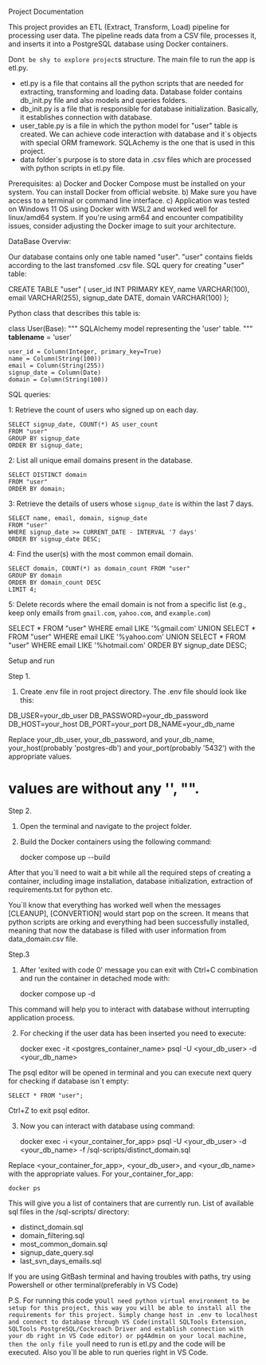Project Documentation

This project provides an ETL (Extract, Transform, Load) pipeline for processing user data. The pipeline reads data from a CSV file, processes it, and inserts it into a PostgreSQL database using Docker containers.

Don`t be shy to explore project`s structure. The main file to run the app is etl.py. 
 - etl.py is a file that contains all the python scripts that are needed for extracting, transforming and loading data. Database folder contains db_init.py file and also models and queries folders.
 - db_init.py is a file that is responsible for database initialization. Basically, it establishes connection with database.
 - user_table.py is a file in which the python model for "user" table is created. 
We can achieve code interaction with database and it`s objects with special ORM framework. SQLAchemy is the one that is used in this project.
 - data folder`s purpose is to store data in .csv files which are processed with python scripts in etl.py file.


Prerequisites:
a) Docker and Docker Compose must be installed on your system. You can install Docker from official website.
b) Make sure you have access to a terminal or command line interface.
c) Application was tested on Windows 11 OS using Docker with WSL2 and worked well for linux/amd64 system. If you're using arm64 and encounter compatibility issues, consider adjusting the Docker image to suit your architecture.

DataBase Overviw:

Our database contains only one table named "user".
"user" contains fields according to the last transfomed .csv file.
SQL query for creating "user" table:

CREATE TABLE "user" (
 user_id INT PRIMARY KEY,
 name VARCHAR(100),
 email VARCHAR(255),
 signup_date DATE,
 domain VARCHAR(100)
);

Python class that describes this table is:

class User(Base):
    """
    SQLAlchemy model representing the 'user' table.
    """
    __tablename__ = 'user'
    
    user_id = Column(Integer, primary_key=True)
    name = Column(String(100))
    email = Column(String(255))
    signup_date = Column(Date)
    domain = Column(String(100))

SQL queries:

1: Retrieve the count of users who signed up on each day.
	
	SELECT signup_date, COUNT(*) AS user_count
	FROM "user"
	GROUP BY signup_date
	ORDER BY signup_date;

2: List all unique email domains present in the database.
	
	SELECT DISTINCT domain
	FROM "user"
	ORDER BY domain;

3: Retrieve the details of users whose `signup_date` is within the
last 7 days.

	SELECT name, email, domain, signup_date
	FROM "user"
	WHERE signup_date >= CURRENT_DATE - INTERVAL '7 days'
	ORDER BY signup_date DESC;

4: Find the user(s) with the most common email domain.

	SELECT domain, COUNT(*) as domain_count FROM "user"
	GROUP BY domain
	ORDER BY domain_count DESC
	LIMIT 4;

5: Delete records where the email domain is not from a specific list
(e.g., keep only emails from `gmail.com`, `yahoo.com`, and `example.com`)

SELECT * FROM "user"
WHERE email LIKE '%gmail.com'
UNION
SELECT * FROM "user"
WHERE email LIKE '%yahoo.com'
UNION
SELECT * FROM "user"
WHERE email LIKE '%hotmail.com'
ORDER BY signup_date DESC;


Setup and run

Step 1.

1) Create .env file in root project directory. The .env file should look like this:

DB_USER=your_db_user
DB_PASSWORD=your_db_password
DB_HOST=your_host
DB_PORT=your_port
DB_NAME=your_db_name

Replace your_db_user, your_db_password, and your_db_name, your_host(probably 'postgres-db') and your_port(probably '5432') with the appropriate values. 

# values are without any '', "".

Step 2.

1) Open the terminal and navigate to the project folder.

2) Build the Docker containers using the following command:

	docker compose up --build

After that you`ll need to wait a bit while all the required steps of creating a container, including image installation, database initialization, extraction of requirements.txt for python etc.

You`ll know that everything has worked well when the messages [CLEANUP], [CONVERTION] would start pop on the screen. It means that python scripts are orking and everything had been successfully installed, meaning that now the database is filled with user information from data_domain.csv file.

Step.3

1) After 'exited with code 0' message you can exit with Ctrl+C combination and run the container in detached mode with:

	docker compose up -d

This command will help you to interact with database without interrupting application process.


2) For checking if the user data has been inserted you need to execute:

	docker exec -it <postgres_container_name> psql -U <your_db_user> -d <your_db_name>

The psql editor will be opened in terminal and you can execute next query for checking if database isn`t empty:

	SELECT * FROM "user";

Ctrl+Z to exit psql editor.

3) Now you can interact with database using command:
	
	docker exec -i <your_container_for_app> psql -U <your_db_user> -d <your_db_name> -f /sql-scripts/distinct_domain.sql

Replace <your_container_for_app>, <your_db_user>, and <your_db_name> with the appropriate values.
For your_container_for_app:

	docker ps

This will give you a list of containers that are currently run.
List of available sql files in the /sql-scripts/ directory:
- distinct_domain.sql
- domain_filtering.sql
- most_common_domain.sql
- signup_date_query.sql
- last_svn_days_emails.sql

If you are using GitBash terminal and having troubles with paths, try using Powershell or other terminal(preferably in VS Code)

P.S.
For running this code you`ll need python virtual environment to be setup for this project, this way you will be able to install all the requirements for this project.
Simply change host in .env to localhost and connect to database through VS Code(install SQLTools Extension, SQLTools PostgreSQL/Cockroach Driver and establish connection with your db right in VS Code editor) or pg4Admin on your local machine, then the only file you`ll need to run is etl.py and the code will be executed. Also you`ll be able to run queries right in VS Code.
